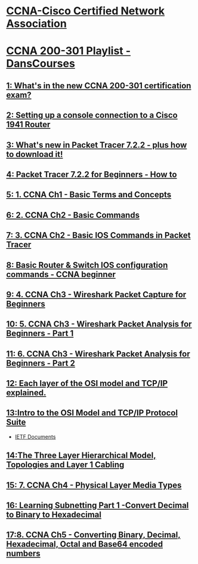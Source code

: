 # [CCNA-Cisco Certified Network Association](https://www.cisco.com/c/en/us/training-events/training-certifications/certifications/associate/ccna.html#:~:text=One%20training%20course%2C%20one%20exam%20Achieving%20CCNA%20certification,networking%20technologies%2C%20software%20development%20skills%2C%20and%20job%20roles.)
# [CCNA 200-301 Playlist - DansCourses](https://www.youtube.com/watch?v=KTStLkaJm4k&list=PLndqfxA_9SWEH6AHP9djFhqq7NAqClNyb&index=6)
## [1: What's in the new CCNA 200-301 certification exam?](https://www.youtube.com/watch?v=SG61RpEhIGM&list=PLndqfxA_9SWEH6AHP9djFhqq7NAqClNyb&index=1)
## [2: Setting up a console connection to a Cisco 1941 Router](https://www.youtube.com/watch?v=2R6H0cnTc-o&list=PLndqfxA_9SWEH6AHP9djFhqq7NAqClNyb&index=2)
## [3: What's new in Packet Tracer 7.2.2 - plus how to download it!](https://www.youtube.com/watch?v=4to10O5v8hw&list=PLndqfxA_9SWEH6AHP9djFhqq7NAqClNyb&index=3)
## [4: Packet Tracer 7.2.2 for Beginners - How to](https://www.youtube.com/watch?v=UfpI2HSU6lA&list=PLndqfxA_9SWEH6AHP9djFhqq7NAqClNyb&index=4)
## [5: 1. CCNA Ch1 - Basic Terms and Concepts](https://www.youtube.com/watch?v=xgR57qPyheo&list=PLndqfxA_9SWEH6AHP9djFhqq7NAqClNyb&index=5)
## [6: 2. CCNA Ch2 - Basic Commands](https://www.youtube.com/watch?v=KTStLkaJm4k&list=PLndqfxA_9SWEH6AHP9djFhqq7NAqClNyb&index=6)
## [7: 3. CCNA Ch2 - Basic IOS Commands in Packet Tracer](https://www.youtube.com/watch?v=5ALM9viYYOc&list=PLndqfxA_9SWEH6AHP9djFhqq7NAqClNyb&index=7)
## [8: Basic Router & Switch IOS configuration commands - CCNA beginner](https://www.youtube.com/watch?v=-YV9Y_YIDcI&list=PLndqfxA_9SWEH6AHP9djFhqq7NAqClNyb&index=8)
## [9: 4. CCNA Ch3 - Wireshark Packet Capture for Beginners](https://www.youtube.com/watch?v=lLOoRN63gT8&list=PLndqfxA_9SWEH6AHP9djFhqq7NAqClNyb&index=9)
## [10: 5. CCNA Ch3 - Wireshark Packet Analysis for Beginners - Part 1](https://www.youtube.com/watch?v=l_vpQ3YyPLA&list=PLndqfxA_9SWEH6AHP9djFhqq7NAqClNyb&index=10)
## [11: 6. CCNA Ch3 - Wireshark Packet Analysis for Beginners - Part 2](https://www.youtube.com/watch?v=_o1SGcrDhLM&list=PLndqfxA_9SWEH6AHP9djFhqq7NAqClNyb&index=11)
## [12: Each layer of the OSI model and TCP/IP explained.](https://www.youtube.com/watch?v=kCuyS7ihr_E&list=PLndqfxA_9SWEH6AHP9djFhqq7NAqClNyb&index=12)
## [13:Intro to the OSI Model and TCP/IP Protocol Suite](https://www.youtube.com/watch?v=1U8aY30puTI&list=PLndqfxA_9SWEH6AHP9djFhqq7NAqClNyb&index=13)
* [IETF Documents](https://tools.ietf.org/html/)
## [14:The Three Layer Hierarchical Model, Topologies and Layer 1 Cabling](https://www.youtube.com/watch?v=BrnWO8v-59w&list=PLndqfxA_9SWEH6AHP9djFhqq7NAqClNyb&index=14)
## [15: 7. CCNA Ch4 - Physical Layer Media Types](https://www.youtube.com/watch?v=A2tL_jpdowY&list=PLndqfxA_9SWEH6AHP9djFhqq7NAqClNyb&index=15)
## [16: Learning Subnetting Part 1 -Convert Decimal to Binary to Hexadecimal](https://www.youtube.com/watch?v=PZpGF25oES4&list=PLndqfxA_9SWEH6AHP9djFhqq7NAqClNyb&index=16)
## [17:8. CCNA Ch5 - Converting Binary, Decimal, Hexadecimal, Octal and Base64 encoded numbers](https://www.youtube.com/watch?v=4nGgqLIKU9U&list=PLndqfxA_9SWEH6AHP9djFhqq7NAqClNyb&index=17)

